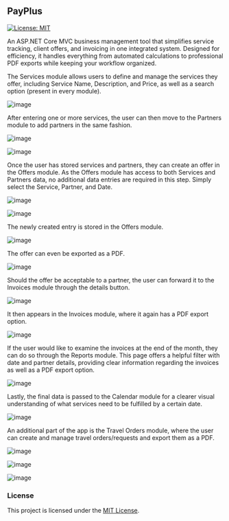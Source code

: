 ## PayPlus

[![License: MIT](https://img.shields.io/badge/License-MIT-yellow.svg)](LICENSE)

An ASP.NET Core MVC business management tool that simplifies service tracking, client offers, and invoicing in one integrated system. Designed for efficiency, it handles everything from automated calculations to professional PDF exports while keeping your workflow organized.

The Services module allows users to define and manage the services they offer, including Service Name, Description, and Price, as well as a search option (present in every module).

![image](https://github.com/user-attachments/assets/62b1dcf1-da59-4cc3-accc-eba800ec07c1)

After entering one or more services, the user can then move to the Partners module to add partners in the same fashion.

![image](https://github.com/user-attachments/assets/62b71de1-ed64-45f2-aab7-958efa0a73ff)

![image](https://github.com/user-attachments/assets/f092a512-36f3-424e-bcc9-fdecd8ee4ec8)

Once the user has stored services and partners, they can create an offer in the Offers module. As the Offers module has access to both Services and Partners data, no additional data entries are required in this step. Simply select the Service, Partner, and Date.

![image](https://github.com/user-attachments/assets/5dbc5603-ad1f-4d37-a7e8-d147ef251ace)

![image](https://github.com/user-attachments/assets/2e296a31-538b-4c96-896e-1c9c8625fde0)

The newly created entry is stored in the Offers module.

![image](https://github.com/user-attachments/assets/277404ca-d841-4149-99b7-f12b407f0bde)

The offer can even be exported as a PDF.

![image](https://github.com/user-attachments/assets/8cff7d6b-30d3-4ad5-b523-ae3687a82a60)

Should the offer be acceptable to a partner, the user can forward it to the Invoices module through the details button.

![image](https://github.com/user-attachments/assets/a057cd24-8984-4b07-9b0d-9f5c4a96271a)

It then appears in the Invoices module, where it again has a PDF export option.

![image](https://github.com/user-attachments/assets/d9d67b18-5fe5-4073-8c87-1cabfbaf048d)

If the user would like to examine the invoices at the end of the month, they can do so through the Reports module. This page offers a helpful filter with date and partner details, providing clear information regarding the invoices as well as a PDF export option.

![image](https://github.com/user-attachments/assets/2b91460f-7f63-4cf3-89b9-a20257c25efe)

Lastly, the final data is passed to the Calendar module for a clearer visual understanding of what services need to be fulfilled by a certain date.

![image](https://github.com/user-attachments/assets/c665c6f7-75d5-44ea-8215-152ac2e3611d)

An additional part of the app is the Travel Orders module, where the user can create and manage travel orders/requests and export them as a PDF.

![image](https://github.com/user-attachments/assets/4282045e-40f6-4430-a8cb-df315a86210f)

![image](https://github.com/user-attachments/assets/1f95f9a3-a493-43cb-a050-1491054a62dd)

![image](https://github.com/user-attachments/assets/1648d351-11bb-4d69-953f-240a39356e2c)

### License

This project is licensed under the [MIT License](LICENSE).
